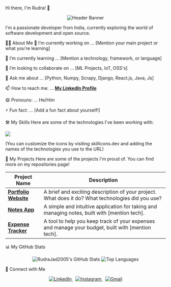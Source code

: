 Hi there, I'm Rudra! 👋
<p align="center">
  <img src="https://placehold.co/800x200/6366f1/ffffff?text=Welcome+to+my+GitHub+Profile!" alt="Header Banner"/>
</p>


I'm a passionate developer from India, currently exploring the world of software development and open source.

👨‍💻 About Me
🔭 I’m currently working on ... [Mention your main project or what you're learning]

🌱 I’m currently learning ... [Mention a technology, framework, or language]

👯 I’m looking to collaborate on ... [ML Projects, IoT, OSS's]

💬 Ask me about ... [Python, Numpy, Scrapy, Django, React.js, Java, Js]

📫 How to reach me: ... [**My LinkedIn Profile**](https://www.linkedin.com/in/rudra-jadhav)

😄 Pronouns: ... He/Him

⚡ Fun fact: ... [Add a fun fact about yourself!]

🛠️ My Skills
Here are some of the technologies I've been working with:

<p align="left">
  <a href="https://skillicons.dev">
    <img src="https://skillicons.dev/icons?i=java,python,js,html,css,react,mongodb,mysql,git,github,vscode,figma" />
  </a>
</p>

(You can customize the icons by visiting skillicons.dev and adding the names of the technologies you use to the URL)

🚀 My Projects
Here are some of the projects I'm proud of. You can find more on my repositories page!

| Project Name                                                 | Description                                                                                                   |
| ------------------------------------------------------------ | ------------------------------------------------------------------------------------------------------------- |
| **[Portfolio Website](https://github.com/RudraJad2005/Portfolio)** | A brief and exciting description of your project. What does it do? What technologies did you use?             |
| **[Notes App](https://github.com/RudraJad2005/Notes-App)** | A simple and intuitive application for taking and managing notes, built with [mention tech].                    |
| **[Expense Tracker](https://github.com/RudraJad2005/Expense-Tracker)** | A tool to help you keep track of your expenses and manage your budget, built with [mention tech].             |


📊 My GitHub Stats

<p align="center">
  <img align="center" src="https://github-readme-stats.vercel.app/api?username=RudraJad2005&show_icons=true&locale=en&theme=radical" alt="RudraJad2005's GitHub Stats" />
  <img align="center" src="https://github-readme-stats.vercel.app/api/top-langs?username=RudraJad2005&layout=compact&locale=en&theme=radical" alt="Top Languages" />
</p>

🤝 Connect with Me
<p align="center">
  <a href="https://www.linkedin.com/in/rudra-jadhav-25a257258/">
    <img src="https://skillicons.dev/icons?i=linkedin" alt="LinkedIn"/>
  </a>
  &nbsp;
  <a href="https://www.instagram.com/rudra_jad_/">
    <img src="https://skillicons.dev/icons?i=instagram" alt="Instagram"/>
  </a>
  &nbsp;
  <a href="mailto:youremail@example.com">
    <img src="https://skillicons.dev/icons?i=gmail" alt="Gmail"/>
  </a>
</p>

